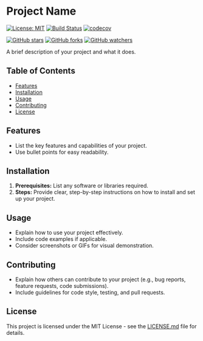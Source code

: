 # Project Name

[![License: MIT](https://img.shields.io/badge/License-MIT-yellow.svg)](https://opensource.org/licenses/MIT)
[![Build Status](https://travis-ci.org/your_username/project_name.svg?branch=master)](https://travis-ci.org/your_username/project_name)
[![codecov](https://codecov.io/gh/your_username/project_name/branch/master/graph/badge.svg?token=YOUR_CODECOV_TOKEN)](https://codecov.io/gh/your_username/project_name)

[![GitHub stars](https://img.shields.io/github/stars/your_username/project_name.svg?style=social&label=Star&maxAge=2592000)](https://GitHub.com/your_username/project_name/stargazers/)
[![GitHub forks](https://img.shields.io/github/forks/your_username/project_name.svg?style=social&label=Fork&maxAge=2592000)](https://GitHub.com/your_username/project_name/network/)
[![GitHub watchers](https://img.shields.io/github/watchers/your_username/project_name.svg?style=social&label=Watch&maxAge=2592000)](https://GitHub.com/your_username/project_name/watchers/)

A brief description of your project and what it does.

## Table of Contents

- [Features](#features)
- [Installation](#installation)
- [Usage](#usage)
- [Contributing](#contributing)
- [License](#license)

## Features

- List the key features and capabilities of your project.
- Use bullet points for easy readability.

## Installation

1. **Prerequisites:** List any software or libraries required.
2. **Steps:** Provide clear, step-by-step instructions on how to install and set up your project.

## Usage

- Explain how to use your project effectively.
- Include code examples if applicable.
- Consider screenshots or GIFs for visual demonstration.

## Contributing

- Explain how others can contribute to your project (e.g., bug reports, feature requests, code submissions).
- Include guidelines for code style, testing, and pull requests.

## License

This project is licensed under the MIT License - see the [LICENSE.md](LICENSE.md) file for details.
